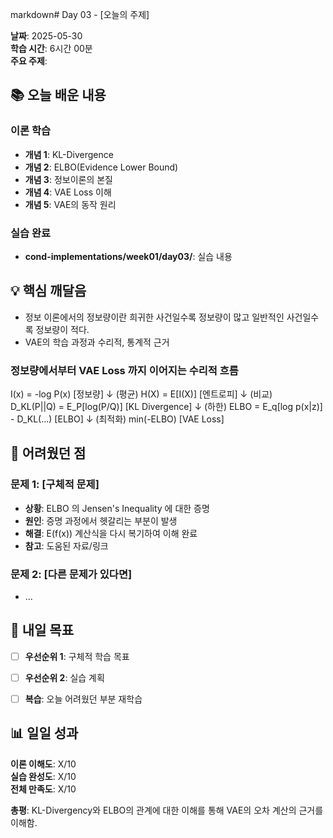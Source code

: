 markdown# Day 03 - [오늘의 주제]

**날짜**: 2025-05-30  
**학습 시간**: 6시간 00분  
**주요 주제**:


## 📚 오늘 배운 내용

### 이론 학습
- **개념 1**: KL-Divergence
- **개념 2**: ELBO(Evidence Lower Bound)
- **개념 3**: 정보이론의 본질
- **개념 4**: VAE Loss 이해
- **개념 5**: VAE의 동작 원리


### 실습 완료
- **cond-implementations/week01/day03/**: 실습 내용


## 💡 핵심 깨달음

- 정보 이론에서의 정보량이란 희귀한 사건일수록 정보량이 많고 일반적인 사건일수록 정보량이 적다.
- VAE의 학습 과정과 수리적, 통계적 근거

### 정보량에서부터 VAE Loss 까지 이어지는 수리적 흐름 

I(x) = -log P(x)                    [정보량]
     ↓ (평균)
H(X) = E[I(X)]                      [엔트로피]
     ↓ (비교)  
D_KL(P||Q) = E_P[log(P/Q)]          [KL Divergence]
     ↓ (하한)
ELBO = E_q[log p(x|z)] - D_KL(...)  [ELBO]
     ↓ (최적화)
min(-ELBO)                          [VAE Loss]

## 🤔 어려웠던 점

### 문제 1: [구체적 문제]
- **상황**: ELBO 의 Jensen's Inequality 에 대한 증명
- **원인**: 증명 과정에서 헷갈리는 부분이 발생
- **해결**: E(f(x)) 계산식을 다시 복기하여 이해 완료
- **참고**: 도움된 자료/링크

### 문제 2: [다른 문제가 있다면]
- ...

## 🎯 내일 목표

- [ ] **우선순위 1**: 구체적 학습 목표
- [ ] **우선순위 2**: 실습 계획
- [ ] **복습**: 오늘 어려웠던 부분 재학습


## 📊 일일 성과

**이론 이해도**: X/10  
**실습 완성도**: X/10  
**전체 만족도**: X/10  

**총평**: KL-Divergency와 ELBO의 관계에 대한 이해를 통해 VAE의 오차 계산의 근거를 이해함.